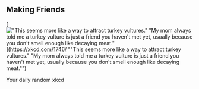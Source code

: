 ## Making Friends
[!["This seems more like a way to attract turkey vultures." "My mom always told me a turkey vulture is just a friend you haven't met yet, usually because you don't smell enough like decaying meat."](https://imgs.xkcd.com/comics/making_friends.png)](https://xkcd.com/1746/ ""This seems more like a way to attract turkey vultures." "My mom always told me a turkey vulture is just a friend you haven't met yet, usually because you don't smell enough like decaying meat."")

Your daily random xkcd
